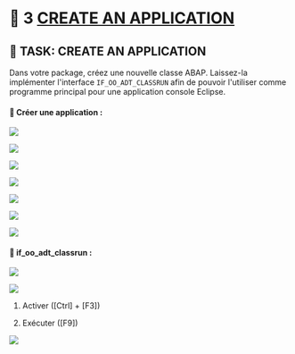 # 🌸 3 [CREATE AN APPLICATION](https://learning.sap.com/learning-journeys/acquire-core-abap-skills/developing-your-first-abap-program_ed4f33ed-ee5d-416c-bd91-a497e762f2cb)

## 🌸 TASK: CREATE AN APPLICATION

Dans votre package, créez une nouvelle classe ABAP. Laissez-la implémenter l'interface `IF_OO_ADT_CLASSRUN` afin de pouvoir l'utiliser comme programme principal pour une application console Eclipse.

#### 💮 **Créer une application** :

![](./assets/Capture%20d’écran%202025-08-05%20141544.png)

![](./assets/Capture%20d’écran%202025-08-05%20141734.png)

![](./assets/Capture%20d’écran%202025-08-05%20141826.png)

![](./assets/Capture%20d’écran%202025-08-05%20141855.png)

![](./assets/Capture%20d’écran%202025-08-05%20141923.png)

![](./assets/Capture%20d’écran%202025-08-05%20142043.png)

![](./assets/Capture%20d’écran%202025-08-05%20142111.png)

#### 💮 **if_oo_adt_classrun** :

![](./assets/Capture%20d’écran%202025-08-05%20142255.png)

![](./assets/Capture%20d’écran%202025-08-05%20142827.png)

1. Activer ([Ctrl] + [F3])

2. Exécuter ([F9])

![](./assets/Capture%20d’écran%202025-08-05%20142920.png)

